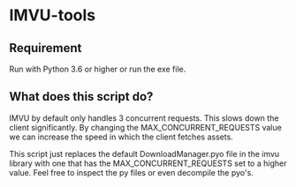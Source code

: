 # IMVU-tools

## Requirement
Run with Python 3.6 or higher or run the exe file. 

## What does this script do?
IMVU by default only handles 3 concurrent requests. This slows down the client significantly. 
By changing the MAX_CONCURRENT_REQUESTS value we can increase the speed in which the client fetches assets.

This script just replaces the default DownloadManager.pyo file in the imvu library with one that has the MAX_CONCURRENT_REQUESTS set to a higher value. 
Feel free to inspect the py files or even decompile the pyo's.